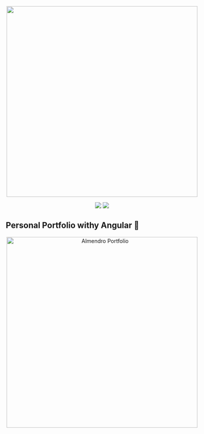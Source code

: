 <p align="center">
    <a href="https://angular.io/" target="_blank">
      <img src="https://victorroblesweb.es/wp-content/uploads/2017/04/angular4.png" width="500"></a>
</p>
   
<p align="center">
    <img src="https://img.shields.io/badge/License-MIT-yellow.svg">
    <img src="https://img.shields.io/badge/STATUS-DEVELOPMENT-yellow">
</p>

## Personal Portfolio withy Angular 👾

<p align="center">
    <img src="https://i.imgur.com/kuDrAsf.png" width="500" alt="Almendro Portfolio">
</p>

